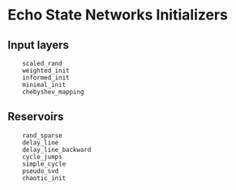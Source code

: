 # Echo State Networks Initializers

## Input layers

```@docs
    scaled_rand
    weighted_init
    informed_init
    minimal_init
    chebyshev_mapping
```

## Reservoirs

```@docs
    rand_sparse
    delay_line
    delay_line_backward
    cycle_jumps
    simple_cycle
    pseudo_svd
    chaotic_init
```
